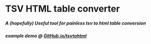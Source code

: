 # TSV HTML table converter
##### A (hopefully) Useful tool for painless tsv to html table conversion
##### example demo @ [GitHub.io/tsvtohtml](https://shipof123.github.io/tsvtohtml)
